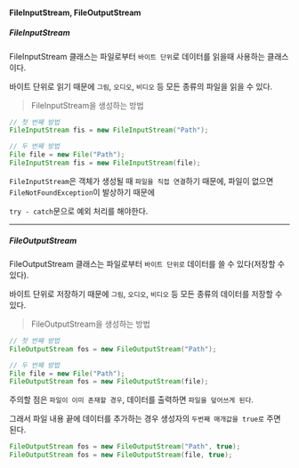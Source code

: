 #### FileInputStream, FileOutputStream

##### FileInputStream

FileInputStream 클래스는 파일로부터 `바이트 단위`로 데이터를 읽을때 사용하는 클래스이다.

바이트 단위로 읽기 때문에 `그림`, `오디오`, `비디오` 등 모든 종류의 파일을 읽을 수 있다. 

> FileInputStream을 생성하는 방법

```java
// 첫 번째 방법
FileInputStream fis = new FileInputStream("Path");

// 두 번째 방법
File file = new File("Path");
FileInputStream fis = new FileInputStream(file);
```

`FileInputStream`은 객체가 생성될 때 `파일을 직접 연결`하기 때문에, 파일이 없으면 `FileNotFoundException`이 발상하기 때문에

`try - catch`문으로 예외 처리를 해야한다.

---

##### FileOutputStream

FileOutputStream 클래스는 파일로부터 `바이트 단위로` 데이터를 쓸 수 있다(저장할 수 있다).

바이트 단위로 저장하기 때문에 `그림`, `오디오`, `비디오` 등 모든 종류의 데이터를 저장할 수 있다.

> FileOutputStream을 생성하는 방법

```java
// 첫 번째 방법
FileOutputStream fos = new FileOutputStream("Path");

// 두 번째 방법
File file = new File("Path");
FileOutputStream fos = new FileOutputStream(file);
```

주의할 점은 `파일이 이미 존재할 경우`, 데이터를 출력하면 `파일을 덮어쓰게 된다`.

그래서 파일 내용 끝에 데이터를 추가하는 경우 생성자의 `두번째 매개값을 true로` 주면 된다.

```java
FileOutputStream fos = new FileOutputStream("Path", true);
FileOutputStream fos = new FileOutputStream(file, true);
```

